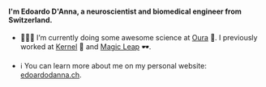 #### I'm Edoardo D'Anna, a neuroscientist and biomedical engineer from Switzerland.

- 👨🏻‍💻 I’m currently doing some awesome science at [Oura](https://ouraring.com/) 💍. I previously worked at [Kernel](https://www.kernel.com/) 🧠 and [Magic Leap](https://www.magicleap.com/en-us/) 🕶.

- ℹ️ You can learn more about me on my personal website: [edoardodanna.ch](https://edoardodanna.ch).
